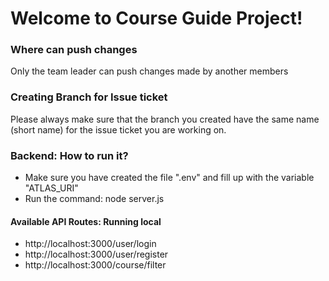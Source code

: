 # Welcome to Course Guide Project!

<div>
    <h3>Where can push changes</h3>
    <p>
    Only the team leader can push changes made by another members
    </p>
</div>

<div>
    <h3>Creating Branch for Issue ticket</h3>
    <p>
    Please always make sure that the branch you created have 
    the same name (short name) for the issue ticket you are working on.
    </p>
</div>

<div>
<h3>Backend: How to run it?</h3>
<ul>
  <li>Make sure you have created the file ".env" and fill up with the variable "ATLAS_URI"</li>
  <li>Run the command: node  server.js</li>
</ul>  

<h4>Available API Routes: Running local</h4>
<ul>
  <li>http://localhost:3000/user/login</li>
  <li>http://localhost:3000/user/register</li>
  <li>http://localhost:3000/course/filter</li>
</ul>  
</div>
